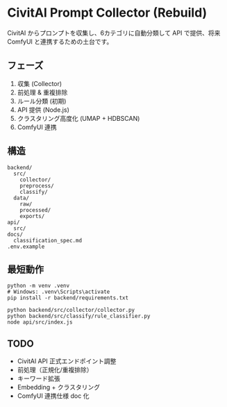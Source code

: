 # CivitAI Prompt Collector (Rebuild)

CivitAI からプロンプトを収集し、6カテゴリに自動分類して API で提供、将来 ComfyUI と連携するための土台です。

## フェーズ
1. 収集 (Collector)
2. 前処理 & 重複排除
3. ルール分類 (初期)
4. API 提供 (Node.js)
5. クラスタリング高度化 (UMAP + HDBSCAN)
6. ComfyUI 連携

## 構造
```
backend/
  src/
    collector/
    preprocess/
    classify/
  data/
    raw/
    processed/
    exports/
api/
  src/
docs/
  classification_spec.md
.env.example
```

## 最短動作
```
python -m venv .venv
# Windows: .venv\Scripts\activate
pip install -r backend/requirements.txt

python backend/src/collector/collector.py
python backend/src/classify/rule_classifier.py
node api/src/index.js
```

## TODO
- CivitAI API 正式エンドポイント調整
- 前処理（正規化/重複排除）
- キーワード拡張
- Embedding + クラスタリング
- ComfyUI 連携仕様 doc 化